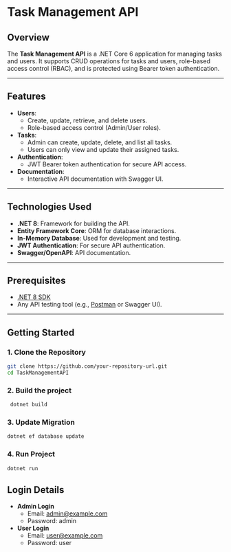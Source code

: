 # Task Management API

## Overview
The **Task Management API** is a .NET Core 6 application for managing tasks and users. It supports CRUD operations for tasks and users, role-based access control (RBAC), and is protected using Bearer token authentication.

---

## Features
- **Users**:
  - Create, update, retrieve, and delete users.
  - Role-based access control (Admin/User roles).
- **Tasks**:
  - Admin can create, update, delete, and list all tasks.
  - Users can only view and update their assigned tasks.
- **Authentication**:
  - JWT Bearer token authentication for secure API access.
- **Documentation**:
  - Interactive API documentation with Swagger UI.

---

## Technologies Used
- **.NET 8**: Framework for building the API.
- **Entity Framework Core**: ORM for database interactions.
- **In-Memory Database**: Used for development and testing.
- **JWT Authentication**: For secure API authentication.
- **Swagger/OpenAPI**: API documentation.

---

## Prerequisites
- [.NET 8 SDK](https://dotnet.microsoft.com/download/dotnet/8.0)
- Any API testing tool (e.g., [Postman](https://www.postman.com/) or Swagger UI).

---

## Getting Started

### 1. Clone the Repository
```bash
git clone https://github.com/your-repository-url.git
cd TaskManagementAPI
```
### 2. Build the project
```bash
 dotnet build
```
### 3. Update Migration
```bash
dotnet ef database update
```
### 4. Run Project
```bash
dotnet run
```

## Login Details
- **Admin Login**
  - Email: admin@example.com
  - Password: admin
- **User Login**
  - Email: user@example.com
  - Password: user

